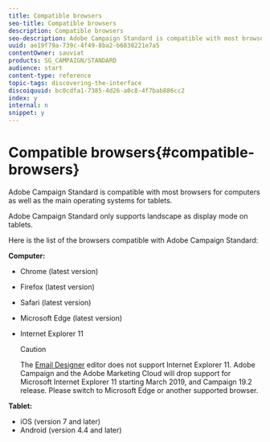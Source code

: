 ```yaml
---
title: Compatible browsers
seo-title: Compatible browsers
description: Compatible browsers
seo-description: Adobe Campaign Standard is compatible with most browsers and main operating systems. Discover the full list.
uuid: ae19f79a-739c-4f49-8ba2-b6838221e7a5
contentOwner: sauviat
products: SG_CAMPAIGN/STANDARD
audience: start
content-type: reference
topic-tags: discovering-the-interface
discoiquuid: bc0cdfa1-7385-4d26-a0c8-4f7bab886cc2
index: y
internal: n
snippet: y
---
```


# Compatible browsers{#compatible-browsers}

Adobe Campaign Standard is compatible with most browsers for computers as well as the main operating systems for tablets.

Adobe Campaign Standard only supports landscape as display mode on tablets.

Here is the list of the browsers compatible with Adobe Campaign Standard:

**Computer:**

* Chrome (latest version)
* Firefox (latest version)
* Safari (latest version)
* Microsoft Edge (latest version)
* Internet Explorer 11

  >[!CAUTION]
  >
  >The [Email Designer](../../designing/using/about-email-content-design.md#about-the-email-designer) editor does not support Internet Explorer 11. Adobe Campaign and the Adobe Marketing Cloud will drop support for Microsoft Internet Explorer 11 starting March 2019, and Campaign 19.2 release. Please switch to Microsoft Edge or another supported browser.

**Tablet:**

* iOS (version 7 and later)
* Android (version 4.4 and later)

